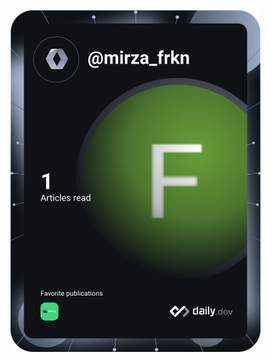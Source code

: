 

<a href="https://app.daily.dev/DailyDevTips"><img src="https://github.com/Mirza358/Mirza358/blob/master/devcard.svg" width="400" alt="Furkan Mirza's Dev Card"/></a>

<!--
**Mirza358/Mirza358** is a ✨ _special_ ✨ repository because its `README.md` (this file) appears on your GitHub profile.

Here are some ideas to get you started:

- 🔭 I’m currently working on ...
- 🌱 I’m currently learning ...
- 👯 I’m looking to collaborate on ...
- 🤔 I’m looking for help with ...
- 💬 Ask me about ...
- 📫 How to reach me: ...
- 😄 Pronouns: ...
- ⚡ Fun fact: ...
-->
